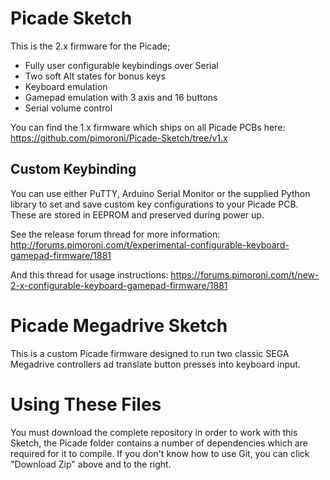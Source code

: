 # Picade Sketch

This is the 2.x firmware for the Picade;

* Fully user configurable keybindings over Serial
* Two soft Alt states for bonus keys
* Keyboard emulation
* Gamepad emulation with 3 axis and 16 buttons
* Serial volume control

You can find the 1.x firmware which ships on all Picade PCBs here: https://github.com/pimoroni/Picade-Sketch/tree/v1.x

## Custom Keybinding

You can use either PuTTY, Arduino Serial Monitor or the supplied Python library to set and save custom key configurations to your Picade PCB. These are stored in EEPROM and preserved during power up.

See the release forum thread for more information: http://forums.pimoroni.com/t/experimental-configurable-keyboard-gamepad-firmware/1881

And this thread for usage instructions: https://forums.pimoroni.com/t/new-2-x-configurable-keyboard-gamepad-firmware/1881

# Picade Megadrive Sketch

This is a custom Picade firmware designed to run two classic SEGA Megadrive controllers ad translate button presses into keyboard input.

# Using These Files

You must download the complete repository in order to work with this Sketch, the Picade folder contains a number of dependencies which are required for it to compile. If you don't know how to use Git, you can click "Download Zip" above and to the right.


